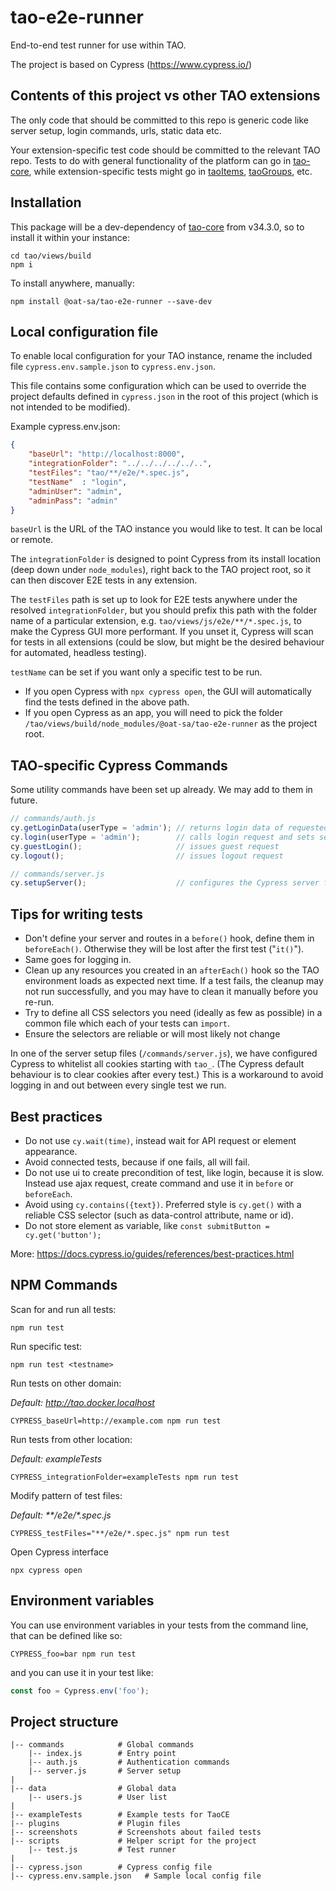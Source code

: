 # tao-e2e-runner

End-to-end test runner for use within TAO.

The project is based on Cypress (https://www.cypress.io/)

## Contents of this project vs other TAO extensions

The only code that should be committed to this repo is generic code like server setup, login commands, urls, static data etc.

Your extension-specific test code should be committed to the relevant TAO repo. Tests to do with general functionality of the platform can go in [tao-core](https://github.com/oat-sa/tao-core), while extension-specific tests might go in [taoItems](https://github.com/oat-sa/extension-tao-item), [taoGroups](https://github.com/oat-sa/extension-tao-group), etc.

## Installation

This package will be a dev-dependency of [tao-core](https://github.com/oat-sa/tao-core) from v34.3.0, so to install it within your instance:

```
cd tao/views/build
npm i
```

To install anywhere, manually:

```
npm install @oat-sa/tao-e2e-runner --save-dev
```

## Local configuration file

To enable local configuration for your TAO instance, rename the included file `cypress.env.sample.json` to `cypress.env.json`.

This file contains some configuration which can be used to override the project defaults defined in `cypress.json` in the root of this project (which is not intended to be modified).

Example cypress.env.json:

```json
{
    "baseUrl": "http://localhost:8000",
    "integrationFolder": "../../../../../..",
    "testFiles": "tao/**/e2e/*.spec.js",
    "testName"  : "login",
    "adminUser": "admin",
    "adminPass": "admin"
}
```

`baseUrl` is the URL of the TAO instance you would like to test. It can be local or remote.

The `integrationFolder` is designed to point Cypress from its install location (deep down under `node_modules`), right back to the TAO project root, so it can then discover E2E tests in any extension.

The `testFiles` path is set up to look for E2E tests anywhere under the resolved `integrationFolder`, but you should prefix this path with the folder name of a particular extension, e.g. `tao/views/js/e2e/**/*.spec.js`, to make the Cypress GUI more performant. If you unset it, Cypress will scan for tests in all extensions (could be slow, but might be the desired behaviour for automated, headless testing).

`testName` can be set if you want only a specific test to be run.

- If you open Cypress with `npx cypress open`, the GUI will automatically find the tests defined in the above path.
- If you open Cypress as an app, you will need to pick the folder `/tao/views/build/node_modules/@oat-sa/tao-e2e-runner` as the project root.

## TAO-specific Cypress Commands

Some utility commands have been set up already. We may add to them in future.

```js
// commands/auth.js
cy.getLoginData(userType = 'admin'); // returns login data of requested user type
cy.login(userType = 'admin');        // calls login request and sets session
cy.guestLogin();                     // issues guest request
cy.logout();                         // issues logout request

// commands/server.js
cy.setupServer();                    // configures the Cypress server for TAO cookies and less verbose logging
```

## Tips for writing tests

- Don't define your server and routes in a `before()` hook, define them in `beforeEach()`. Otherwise they will be lost after the first test ("`it()`").
- Same goes for logging in.
- Clean up any resources you created in an `afterEach()` hook so the TAO environment loads as expected next time. If a test fails, the cleanup may not run successfully, and you may have to clean it manually before you re-run.
- Try to define all CSS selectors you need (ideally as few as possible) in a common file which each of your tests can `import`.
- Ensure the selectors are reliable or will most likely not change

In one of the server setup files (`/commands/server.js`), we have configured Cypress to whitelist all cookies starting with `tao_`. (The Cypress default behaviour is to clear cookies after every test.) This is a workaround to avoid logging in and out between every single test we run.

## Best practices

- Do not use `cy.wait(time)`, instead wait for API request or element appearance.
- Avoid connected tests, because if one fails, all will fail.
- Do not use ui to create precondition of test, like login, because it is slow. Instead use ajax request, create command and use it in `before` or `beforeEach`.
- Avoid using `cy.contains({text})`. Preferred style is `cy.get()` with a reliable CSS selector (such as data-control attribute, name or id).
- Do not store element as variable, like `const submitButton = cy.get('button');`

More: https://docs.cypress.io/guides/references/best-practices.html

## NPM Commands

Scan for and run all tests:

```
npm run test
```

Run specific test:

```
npm run test <testname>
```

Run tests on other domain:

_Default: http://tao.docker.localhost_

```
CYPRESS_baseUrl=http://example.com npm run test
```

Run tests from other location:

_Default: exampleTests_
```
CYPRESS_integrationFolder=exampleTests npm run test
```

Modify pattern of test files:

_Default: **/e2e/*.spec.js_

```
CYPRESS_testFiles="**/e2e/*.spec.js" npm run test
```

Open Cypress interface

```
npx cypress open
```

## Environment variables

You can use environment variables in your tests from the command line, that can be defined like so:

```
CYPRESS_foo=bar npm run test
```

and you can use it in your test like:

```js
const foo = Cypress.env('foo');
```

## Project structure

```
|-- commands            # Global commands
    |-- index.js        # Entry point
    |-- auth.js         # Authentication commands
    |-- server.js       # Server setup
|
|-- data                # Global data
    |-- users.js        # User list
|
|-- exampleTests        # Example tests for TaoCE
|-- plugins             # Plugin files
|-- screenshots         # Screenshots about failed tests
|-- scripts             # Helper script for the project
    |-- test.js         # Test runner
|
|-- cypress.json        # Cypress config file
|-- cypress.env.sample.json   # Sample local config file
```
